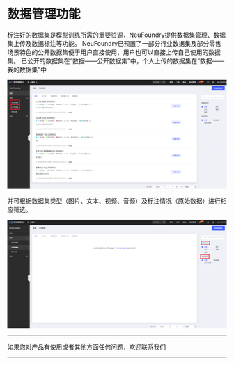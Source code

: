 # 数据管理功能

标注好的数据集是模型训练所需的重要资源，NeuFoundry提供数据集管理、数据集上传及数据标注等功能。
NeuFoundry已预置了一部分行业数据集及部分零售场景特色的公开数据集便于用户直接使用，用户也可以直接上传自己使用的数据集。
已公开的数据集在“数据——公开数据集”中，个人上传的数据集在“数据——我的数据集”中

![](../../../../image/AI-and-Machine-Learning/NeuFoundry/8.1.4/8.1.4.2/1.png)

并可根据数据集类型（图片、文本、视频、音频）及标注情况（原始数据）进行相应筛选。

![](../../../../image/AI-and-Machine-Learning/NeuFoundry/8.1.4/8.1.4.2/2.png)

---

如果您对产品有使用或者其他方面任何问题，欢迎联系我们

---